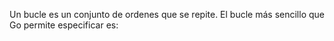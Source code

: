 Un bucle es un conjunto de ordenes que se repite. El bucle más sencillo que Go permite especificar es: